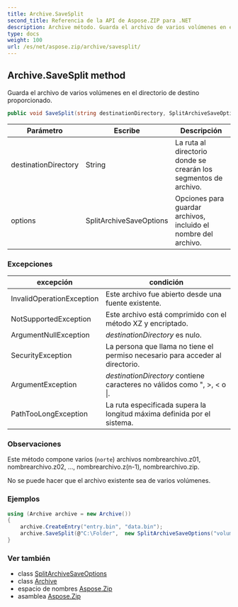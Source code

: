 ```yaml
---
title: Archive.SaveSplit
second_title: Referencia de la API de Aspose.ZIP para .NET
description: Archive método. Guarda el archivo de varios volúmenes en el directorio de destino proporcionado.
type: docs
weight: 100
url: /es/net/aspose.zip/archive/savesplit/
---
```

## Archive.SaveSplit method

Guarda el archivo de varios volúmenes en el directorio de destino proporcionado.

```csharp
public void SaveSplit(string destinationDirectory, SplitArchiveSaveOptions options)
```

| Parámetro | Escribe | Descripción |
| --- | --- | --- |
| destinationDirectory | String | La ruta al directorio donde se crearán los segmentos de archivo. |
| options | SplitArchiveSaveOptions | Opciones para guardar archivos, incluido el nombre del archivo. |

### Excepciones

| excepción | condición |
| --- | --- |
| InvalidOperationException | Este archivo fue abierto desde una fuente existente. |
| NotSupportedException | Este archivo está comprimido con el método XZ y encriptado. |
| ArgumentNullException | *destinationDirectory* es nulo. |
| SecurityException | La persona que llama no tiene el permiso necesario para acceder al directorio. |
| ArgumentException | *destinationDirectory* contiene caracteres no válidos como ", &gt;, &lt; o &#x7C;. |
| PathTooLongException | La ruta especificada supera la longitud máxima definida por el sistema. |

### Observaciones

Este método compone varios (`norte`) archivos nombrearchivo.z01, nombrearchivo.z02, ..., nombrearchivo.z(n-1), nombrearchivo.zip.

No se puede hacer que el archivo existente sea de varios volúmenes.

### Ejemplos

```csharp
using (Archive archive = new Archive())
{
    archive.CreateEntry("entry.bin", "data.bin");
    archive.SaveSplit(@"C:\Folder",  new SplitArchiveSaveOptions("volume", 65536));
}
```

### Ver también

* class [SplitArchiveSaveOptions](../../../aspose.zip.saving/splitarchivesaveoptions/)
* class [Archive](../)
* espacio de nombres [Aspose.Zip](../../archive/)
* asamblea [Aspose.Zip](../../../)


